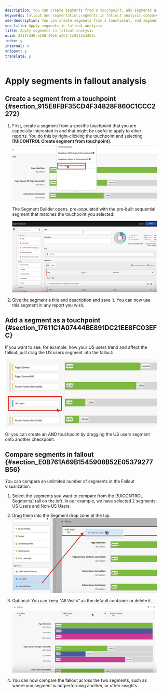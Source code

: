```yaml
---
description: You can create segments from a touchpoint, add segments as touchpoint, and compare key workflows across various segments in Analysis Workspace.
keywords: fallout and segmentation;segments in fallout analysis;compare segments in fallout
seo-description: You can create segments from a touchpoint, add segments as touchpoint, and compare key workflows across various segments in Analysis Workspace.
seo-title: Apply segments in fallout analysis
title: Apply segments in fallout analysis
uuid: 2317fd49-e298-40e6-a2d2-fc9834b445fc
index: y
internal: n
snippet: y
translate: y
---
```


# Apply segments in fallout analysis


## Create a segment from a touchpoint {#section_915E8FBF35CD4F34828F860C1CCC2272}


1. First, create a segment from a specific touchpoint that you are especially interested in and that might be useful to apply to other reports. You do this by right-clicking the touchpoint and selecting **[!UICONTROL  Create segment from touchpoint]**. ![](assets/segment-from-touchpoint.png) 

   The Segment Builder opens, pre-populated with the pre-built sequential segment that matches the touchpoint you selected: 

   ![](assets/segment-builder.png) 

1. Give the segment a title and description and save it. You can now use this segment in any report you wish. 


## Add a segment as a touchpoint {#section_17611C1A07444BE891DC21EE8FC03EFC}

If you want to see, for example, how your US users trend and affect the fallout, just drag the US users segment into the fallout: 

![](assets/segment-touchpoint.png) 

Or you can create an AND touchpoint by dragging the US users segment onto another checkpoint. 

## Compare segments in fallout {#section_E0B761A69B1545908B52E05379277B56}

You can compare an unlimited number of segments in the Fallout visualization. 

1. Select the segments you want to compare from the [!UICONTROL  Segments] rail on the left. In our example, we have selected 2 segments: US Users and Non-US Users.
1. Drag them into the Segment drop zone at the top. ![](assets/segment-drop.png) 

1. Optional: You can keep "All Visits" as the default container or delete it. ![](assets/seg-compare.png) 

1. You can now compare the fallout across the two segments, such as where one segment is outperforming another, or other insights.

